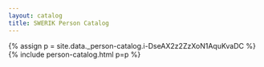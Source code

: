 ```yaml
---
layout: catalog
title: SWERIK Person Catalog
---
```

{% assign p = site.data._person-catalog.i-DseAX2z2ZzXoN1AquKvaDC %}
{% include person-catalog.html p=p %}

